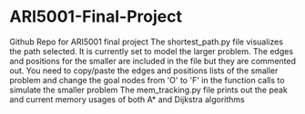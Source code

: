 # ARI5001-Final-Project
Github Repo for ARI5001 final project
The shortest_path.py file visualizes the path selected. It is currently set to model the larger problem. The edges and positions for the smaller are included in the file but they are commented out. 
You need to copy/paste the edges and positions lists of the smaller problem and change the goal nodes from 'O' to 'F' in the function calls to simulate the smaller problem
The mem_tracking.py file prints out the peak and current memory usages of both A* and Dijkstra algorithms
